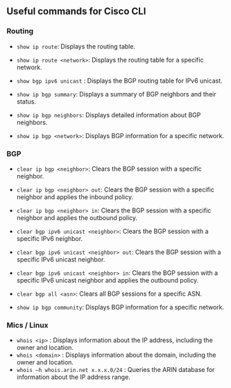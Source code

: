 ## Useful commands for Cisco CLI

### Routing

- `show ip route`: Displays the routing table.
- `show ip route <network>`: Displays the routing table for a specific network.

- `show bgp ipv6 unicast` : Displays the BGP routing table for IPv6 unicast.
- `show ip bgp summary`: Displays a summary of BGP neighbors and their status.
- `show ip bgp neighbors`: Displays detailed information about BGP neighbors.
- `show ip bgp <network>`: Displays BGP information for a specific network.

### BGP

- `clear ip bgp <neighbor>`: Clears the BGP session with a specific neighbor.
- `clear ip bgp <neighbor> out`: Clears the BGP session with a specific neighbor and applies the inbound policy.
- `clear ip bgp <neighbor> in`: Clears the BGP session with a specific neighbor and applies the outbound policy.

- `clear bgp ipv6 unicast <neighbor>`: Clears the BGP session with a specific IPv6 neighbor.
- `clear bgp ipv6 unicast <neighbor> out`: Clears the BGP session with a specific IPv6 unicast neighbor.
- `clear bgp ipv6 unicast <neighbor> in`: Clears the BGP session with a specific IPv6 unicast neighbor and applies the outbound policy.

- `clear bgp all <asn>`: Clears all BGP sessions for a specific ASN.

- `show ip bgp community`: Displays BGP information for a specific network.

### Mics / Linux

- `whois <ip>` : Displays information about the IP address, including the owner and location.
- `whois <domain>` : Displays information about the domain, including the owner and location.
- `whois –h whois.arin.net x.x.x.0/24` : Queries the ARIN database for information about the IP address range.
